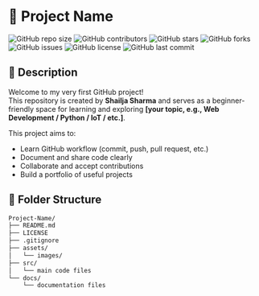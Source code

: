 # 🌱 Project Name

![GitHub repo size](https://img.shields.io/github/repo-size/your-username/your-repo-name)
![GitHub contributors](https://img.shields.io/github/contributors/your-username/your-repo-name)
![GitHub stars](https://img.shields.io/github/stars/your-username/your-repo-name?style=social)
![GitHub forks](https://img.shields.io/github/forks/your-username/your-repo-name?style=social)
![GitHub issues](https://img.shields.io/github/issues/your-username/your-repo-name)
![GitHub license](https://img.shields.io/github/license/your-username/your-repo-name)
![GitHub last commit](https://img.shields.io/github/last-commit/your-username/your-repo-name)

## 📝 Description

Welcome to my very first GitHub project!  
This repository is created by **Shailja Sharma** and serves as a beginner-friendly space for learning and exploring **[your topic, e.g., Web Development / Python / IoT / etc.]**.

This project aims to:
- Learn GitHub workflow (commit, push, pull request, etc.)
- Document and share code clearly
- Collaborate and accept contributions
- Build a portfolio of useful projects

## 📂 Folder Structure

```bash
Project-Name/
├── README.md
├── LICENSE
├── .gitignore
├── assets/
│   └── images/
├── src/
│   └── main code files
└── docs/
    └── documentation files
